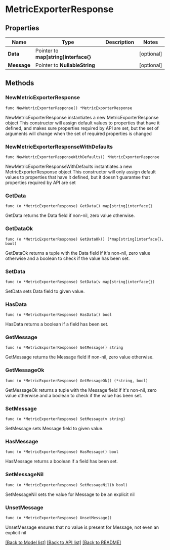 # MetricExporterResponse

## Properties

Name | Type | Description | Notes
------------ | ------------- | ------------- | -------------
**Data** | Pointer to **map[string]interface{}** |  | [optional] 
**Message** | Pointer to **NullableString** |  | [optional] 

## Methods

### NewMetricExporterResponse

`func NewMetricExporterResponse() *MetricExporterResponse`

NewMetricExporterResponse instantiates a new MetricExporterResponse object
This constructor will assign default values to properties that have it defined,
and makes sure properties required by API are set, but the set of arguments
will change when the set of required properties is changed

### NewMetricExporterResponseWithDefaults

`func NewMetricExporterResponseWithDefaults() *MetricExporterResponse`

NewMetricExporterResponseWithDefaults instantiates a new MetricExporterResponse object
This constructor will only assign default values to properties that have it defined,
but it doesn't guarantee that properties required by API are set

### GetData

`func (o *MetricExporterResponse) GetData() map[string]interface{}`

GetData returns the Data field if non-nil, zero value otherwise.

### GetDataOk

`func (o *MetricExporterResponse) GetDataOk() (*map[string]interface{}, bool)`

GetDataOk returns a tuple with the Data field if it's non-nil, zero value otherwise
and a boolean to check if the value has been set.

### SetData

`func (o *MetricExporterResponse) SetData(v map[string]interface{})`

SetData sets Data field to given value.

### HasData

`func (o *MetricExporterResponse) HasData() bool`

HasData returns a boolean if a field has been set.

### GetMessage

`func (o *MetricExporterResponse) GetMessage() string`

GetMessage returns the Message field if non-nil, zero value otherwise.

### GetMessageOk

`func (o *MetricExporterResponse) GetMessageOk() (*string, bool)`

GetMessageOk returns a tuple with the Message field if it's non-nil, zero value otherwise
and a boolean to check if the value has been set.

### SetMessage

`func (o *MetricExporterResponse) SetMessage(v string)`

SetMessage sets Message field to given value.

### HasMessage

`func (o *MetricExporterResponse) HasMessage() bool`

HasMessage returns a boolean if a field has been set.

### SetMessageNil

`func (o *MetricExporterResponse) SetMessageNil(b bool)`

 SetMessageNil sets the value for Message to be an explicit nil

### UnsetMessage
`func (o *MetricExporterResponse) UnsetMessage()`

UnsetMessage ensures that no value is present for Message, not even an explicit nil

[[Back to Model list]](../README.md#documentation-for-models) [[Back to API list]](../README.md#documentation-for-api-endpoints) [[Back to README]](../README.md)


